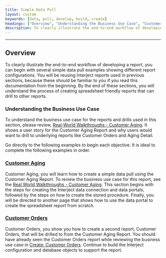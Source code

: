 ```yaml
---
title: Simple Data Pull
layout: custom
keywords: [data, pull, develop, build, create]
headings: ["Overview", "Understanding the Business Use Case", "Customer Aging", "Customer Orders"]
description: To clearly illustrate the end-to-end workflow of developing a report, you can begin with several simple data pull examples showing different report configurations. You will be reusing Interject reports used in previous sections, because these should be familiar to you if you read this documentation from the beginning.
---
```

* * *

## Overview

To clearly illustrate the end-to-end workflow of developing a report, you can begin with several simple data pull examples showing different report configurations. You will be reusing Interject reports used in previous sections, because these should be familiar to you if you read this documentation from the beginning. By the end of these sections, you will understand the process of creating spreadsheet friendly reports that can drill to other reports.

### Understanding the Business Use Case

To understand the business use case for the reports and drills used in this section, please review, [Real-World Walkthroughs - Customer Aging](/wAbout/Customer-Aging.html). It shows a user story for the Customer Aging Report and why users would want to drill to underlying reports like Customer Orders and Aging Detail.

Go directly to the following examples to begin each objective. It is ideal to complete the following examples in order.

### [Customer Aging](/wGetStarted/L-Dev-CustomerAging.html)

Customer Aging, you will learn how to create a simple data pull using the Customer Aging Report. To review the business use case for this report, see the [Real World Walkthroughs - Customer Aging](/wAbout/Customer-Aging.html). This section begins with the steps for creating the Interject data connection and data portals, followed by the steps on how to create the stored procedure. Finally, you will be directed to another page that shows how to use the data portal to create the spreadsheet report from scratch.

### [Customer Orders](/wGetStarted/L-Dev-CustomerOrders.html)

Customer Orders, you show you how to create a second report, Customer Orders, that will be drilled to from the Customer Aging Report. You should have already seen the Customer Orders report while reviewing the business use case in [Create: Customer Orders](/wGetStarted/L-Create-CustomerOrders.html). Continue to build the Interject configuration and database objects to support the report.
